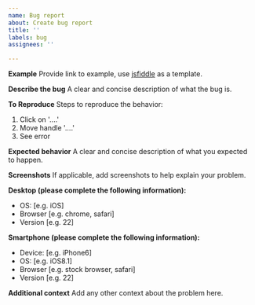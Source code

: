 ```yaml
---
name: Bug report
about: Create bug report
title: ''
labels: bug
assignees: ''

---
```


**Example**
Provide link to example, use [jsfiddle](https://jsfiddle.net/Stryzhevskyi/rpsa16fn/) as a template.

**Describe the bug**
A clear and concise description of what the bug is.

**To Reproduce**
Steps to reproduce the behavior:
1. Click on '....'
2. Move handle '....'
3. See error

**Expected behavior**
A clear and concise description of what you expected to happen.

**Screenshots**
If applicable, add screenshots to help explain your problem.

**Desktop (please complete the following information):**
 - OS: [e.g. iOS]
 - Browser [e.g. chrome, safari]
 - Version [e.g. 22]

**Smartphone (please complete the following information):**
 - Device: [e.g. iPhone6]
 - OS: [e.g. iOS8.1]
 - Browser [e.g. stock browser, safari]
 - Version [e.g. 22]

**Additional context**
Add any other context about the problem here.
